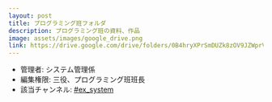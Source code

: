 ```yaml
---
layout: post
title: プログラミング班フォルダ
description: プログラミング班の資料、作品
image: assets/images/google_drive.png
link: https://drive.google.com/drive/folders/0B4hryXPrSmDUZk8zOV9JZWprVVU
---
```


- 管理者: システム管理係
- 編集権限: 三役、プログラミング班班長
- 該当チャンネル: [#ex_system](https://sokon.slack.com/messages/C4KPRMYSU/)
